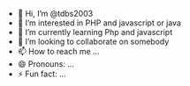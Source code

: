 - 👋 Hi, I’m @tdbs2003
- 👀 I’m interested in PHP and javascript or java
- 🌱 I’m currently learning Php and javascript
- 💞️ I’m looking to collaborate on somebody
- 📫 How to reach me ...
- 😄 Pronouns: ...
- ⚡ Fun fact: ...

<!---
tdbs2003/tdbs2003 is a ✨ special ✨ repository because its `README.md` (this file) appears on your GitHub profile.
You can click the Preview link to take a look at your changes.
--->
